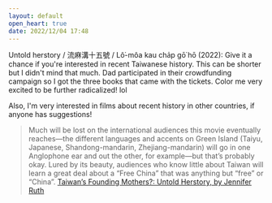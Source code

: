 ```yaml
---
layout: default
open_heart: true
date: 2022/12/04 17:48
---
```


Untold herstory / 流麻溝十五號 / Lô͘-môa kau cha̍p gō͘ hō (2022): Give it a chance if you're interested in recent Taiwanese history. This can be shorter but I didn't mind that much. Dad participated in their crowdfunding campaign so I got the three books that came with the tickets. Color me very excited to be further radicalized! lol

Also, I'm very interested in films about recent history in other countries, if anyone has suggestions!

> Much will be lost on the international audiences this movie eventually reaches—the different languages and accents on Green Island (Taiyu, Japanese, Shandong-mandarin, Zhejiang-mandarin) will go in one Anglophone ear and out the other, for example—but that’s probably okay. Lured by its beauty, audiences who know little about Taiwan will learn a great deal about a “Free China” that was anything but “free” or “China”.
> [Taiwan’s Founding Mothers?: Untold Herstory, by Jennifer Ruth](https://nomanisanis.land/untold-herstory-review/)
